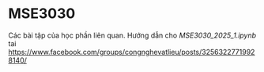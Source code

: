 # MSE3030
Các bài tập của học phần liên quan.
Hướng dẫn cho *MSE3030_2025_1.ipynb* tai https://www.facebook.com/groups/congnghevatlieu/posts/32563227719928140/
